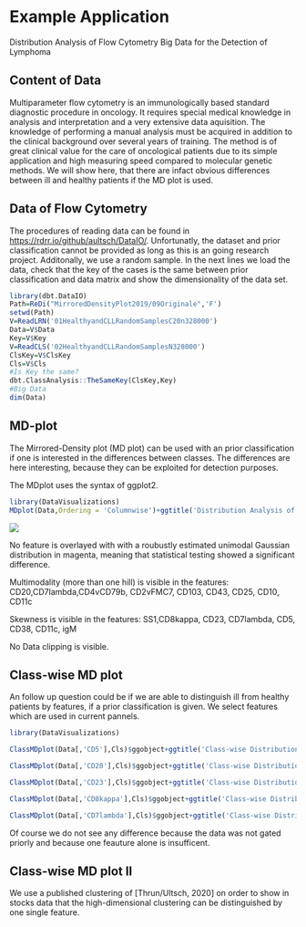 # Example Application

Distribution Analysis of Flow Cytometry Big Data for the Detection of Lymphoma


## Content of Data

Multiparameter flow cytometry is an immunologically based standard diagnostic procedure in oncology. It requires special medical knowledge in analysis and interpretation and a very extensive data aquisition. The knowledge of performing a manual analysis must be acquired in addition to the clinical background over several years of training. The method is of great clinical value for the care of oncological patients due to its simple application and high measuring speed compared to molecular genetic methods. We will show here, that there are infact obvious differences between ill and healthy patients if the MD plot is used.

## Data of Flow Cytometry
The procedures of reading data can be found in https://rdrr.io/github/aultsch/DataIO/. Unfortunatly, the dataset and prior classification cannot be provided as long as this is an going research project. Additonally, we use a random sample. In the next lines we load the data, check that the key of the cases is the same between prior classification and data matrix and show the dimensionality of the data set. 

```r
library(dbt.DataIO)
Path=ReDi("MirroredDensityPlot2019/09Originale",'F')
setwd(Path)
V=ReadLRN('01HealthyandCLLRandomSamplesC20n328000')
Data=V$Data
Key=V$Key
V=ReadCLS('02HealthyandCLLRandomSamplesN328000')
ClsKey=V$ClsKey
Cls=V$Cls
#Is Key the same?
dbt.ClassAnalysis::TheSameKey(ClsKey,Key)
#Big Data
dim(Data)
```

## MD-plot

The Mirrored-Density plot (MD plot) can be used with an prior classification if one is interested in the differences between classes. The differences are here interesting, because they can be exploited for detection purposes.

The MDplot uses the syntax of ggplot2.

```r
library(DataVisualizations)
MDplot(Data,Ordering = 'Columnwise')+ggtitle('Distribution Analysis of Flow Cytometry')+xlab('Feautres of Flow Cytometry')+ylab('Pareto Density Estimation (PDE)')
```
![](.../images/FlowCyotometry.jpeg)

No feature is overlayed with with a roubustly estimated unimodal Gaussian distribution  in magenta, meaning that statistical testing showed a significant difference.

Multimodality (more than one hill) is visible in the features: CD20,CD7lambda,CD4vCD79b, CD2vFMC7, CD103, CD43, CD25, CD10, CD11c

Skewness is visible in the features: SS1,CD8kappa, CD23, CD7lambda, CD5, CD38, CD11c, igM

No Data clipping is visible.

## Class-wise MD plot
An follow up question could be if we are able to distinguish ill from healthy patients by features, if a prior classification is given.
We select features which are used in current pannels. 

```r
library(DataVisualizations)

ClassMDplot(Data[,'CD5'],Cls)$ggobject+ggtitle('Class-wise Distribution Analysis of Flow Cytometry Feature')+xlab('CD5')+ylab('Pareto Density Estimation (PDE)')

ClassMDplot(Data[,'CD20'],Cls)$ggobject+ggtitle('Class-wise Distribution Analysis of Flow Cytometry Feature')+xlab('CD20')+ylab('Pareto Density Estimation (PDE)')

ClassMDplot(Data[,'CD23'],Cls)$ggobject+ggtitle('Class-wise Distribution Analysis of Flow Cytometry Feature')+xlab('CD23')+ylab('Pareto Density Estimation (PDE)')

ClassMDplot(Data[,'CD8kappa'],Cls)$ggobject+ggtitle('Class-wise Distribution Analysis of Flow Cytometry Feature')+xlab('Kappa')+ylab('Pareto Density Estimation (PDE)')

ClassMDplot(Data[,'CD7lambda'],Cls)$ggobject+ggtitle('Class-wise Distribution Analysis of Flow Cytometry Feature')+xlab('Lambda')+ylab('Pareto Density Estimation (PDE)')

```

Of course we do not see any difference because the data was not gated priorly and because one feauture alone is insufficent.

## Class-wise MD plot II

We use a published clustering of [Thrun/Ultsch, 2020] on order to show in stocks data that the high-dimensional clustering can be distinguished by one single feature.

```{r}


```
